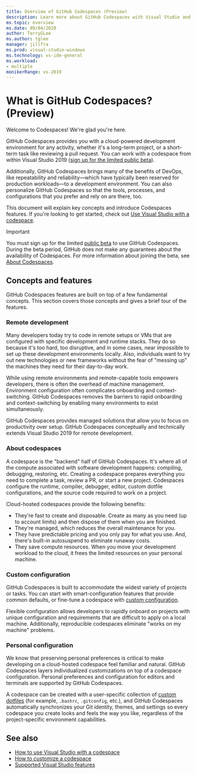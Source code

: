 ```yaml
---
title: Overview of GitHub Codespaces (Preview)
description: Learn more about GitHub Codespaces with Visual Studio and how it can help extend your development environment to the cloud.
ms.topic: overview
ms.date: 09/04/2020
author: TerryGLee
ms.author: tglee
manager: jillfra
ms.prod: visual-studio-windows
ms.technology: vs-ide-general
ms.workload:
- multiple
monikerRange: vs-2019
---
```


# What is GitHub Codespaces? (Preview)

Welcome to Codespaces! We're glad you're here.

GitHub Codespaces provides you with a cloud-powered development environment for any activity, whether it's a long-term project, or a short-term task like reviewing a pull request. You can work with a codespace from within Visual Studio 2019 ([sign up for the limited public beta](https://github.com/features/codespaces)).

Additionally, GitHub Codespaces brings many of the benefits of DevOps, like repeatability and reliability&mdash;which have typically been reserved for production workloads&mdash;to a development environment. You can also personalize GitHub Codespaces so that the tools, processes, and configurations that you prefer and rely on are there, too.

This document will explain key concepts and introduce Codespaces features. If you're looking to get started, check out [Use Visual Studio with a codespace](use-visual-studio-with-codespaces.md).

> [!IMPORTANT]
> You must sign up for the limited [public beta](https://github.com/features/codespaces) to use GitHub Codespaces. During the beta period, GitHub does not make any guarantees about the availability of Codespaces. For more information about joining the beta, see [About Codespaces](https://docs.github.com/github/developing-online-with-codespaces/about-codespaces#joining-the-beta).

## Concepts and features

GitHub Codespaces features are built on top of a few fundamental concepts. This section covers those concepts and gives a brief tour of the features.

### Remote development

Many developers today try to code in remote setups or VMs that are configured with specific development and runtime stacks. They do so because it's too hard, too disruptive, and in some cases, near impossible to set up these development environments locally. Also, individuals want to try out new technologies or new frameworks without the fear of "messing up" the machines they need for their day-to-day work.

While using remote environments and remote-capable tools empowers developers, there is often the overhead of machine management. Environment configuration often complicates onboarding and context-switching. GitHub Codespaces removes the barriers to rapid onboarding and context-switching by enabling many environments to exist simultaneously. 

GitHub Codespaces provides managed solutions that allow you to focus on productivity over setup. GitHub Codespaces conceptually and technically extends Visual Studio 2019 for remote development. 

### About codespaces

A codespace is the "backend" half of GitHub Codespaces. It's where all of the compute associated with software development happens: compiling, debugging, restoring, etc. Creating a codespace prepares everything you need to complete a task, review a PR, or start a new project. Codespaces configure the runtime, compiler, debugger, editor, custom dotfile configurations, and the source code required to work on a project.

Cloud-hosted codespaces provide the following benefits:

- They're fast to create and disposable. Create as many as you need (up to account limits) and then dispose of them when you are finished.
- They're managed, which reduces the overall maintenance for you.
- They have predictable pricing and you only pay for what you use. And, there's built-in autosuspend to eliminate runaway costs.
- They save compute resources. When you move your development workload to the cloud, it frees the limited resources on your personal machine.

### Custom configuration

GitHub Codespaces is built to accommodate the widest variety of projects or tasks. You can start with smart-configuration features that provide common defaults, or fine-tune a codespace with [custom configuration](customize-codespaces.md).

Flexible configuration allows developers to rapidly onboard on projects with unique configuration and requirements that are difficult to apply on a local machine. Additionally, reproducible codespaces eliminate "works on my machine" problems.

### Personal configuration

We know that preserving personal preferences is critical to make developing on a cloud-hosted codespace feel familiar and natural. GitHub Codespaces layers individualized customizations on top of a codespace configuration. Personal preferences and configuration for editors and  terminals are supported by GitHub Codespaces.

A codespace can be created with a user-specific collection of [custom dotfiles](https://docs.github.com/github/developing-online-with-codespaces/personalizing-codespaces-for-your-account) (for example, `.bashrc`, `.gitconfig`, etc.), and GitHub Codespaces automatically synchronizes your Git identity, themes, and settings so every codespace you create looks and feels the way you like, regardless of the project-specific environment capabilities.

## See also

* [How to use Visual Studio with a codespace](use-visual-studio-with-codespaces.md)
* [How to customize a codespace](customize-codespaces.md)
* [Supported Visual Studio features](supported-features-codespaces.md)
